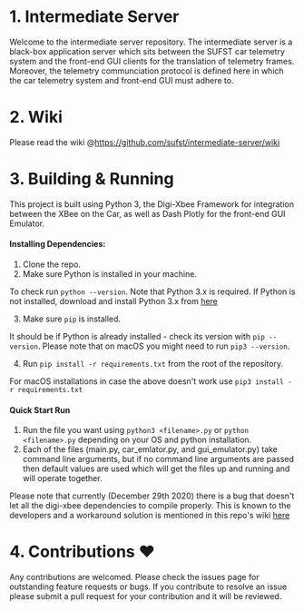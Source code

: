 # 1. Intermediate Server
Welcome to the intermediate server repository. The intermediate server is a black-box application server which sits between the SUFST car telemetry system and the front-end GUI clients for the translation of telemetry frames. Moreover, the telemetry communciation protocol is defined here in which the car telemetry system and front-end GUI must adhere to. 

# 2. Wiki
Please read the wiki @https://github.com/sufst/intermediate-server/wiki

# 3. Building & Running
This project is built using Python 3, the Digi-Xbee Framework for integration between the XBee on the Car, as well as Dash Plotly for the front-end GUI Emulator. 

#### Installing Dependencies: 

1. Clone the repo.
1. Make sure Python is installed in your machine. 

To check run `python --version`. Note that  Python 3.x is required. If Python is not installed, download and install Python 3.x from [here](https://www.python.org/)

3. Make sure `pip` is installed. 

It should be if Python is already installed - check its version with `pip --version`. Please note that on macOS you might need to run `pip3 --version`. 

4. Run `pip install -r requirements.txt` from the root of the repository. 

For macOS installations in case the above doesn't work use `pip3 install -r requirements.txt`

#### Quick Start Run

1. Run the file you want using `python3 <filename>.py` or `python <filename>.py` depending on your OS and python installation. 
2. Each of the files (main.py, car_emlator.py, and gui_emulator.py) take command line arguments, but if no command line arguments are passed then default values are used which will get the files up and running and will operate together.
 

Please note that currently (December 29th 2020) there is a bug that doesn't let all the digi-xbee dependencies to compile properly. This is known to the developers and a workaround solution is mentioned in this repo's wiki [here](https://github.com/sufst/intermediate-server/wiki)

# 4. Contributions :heart:
Any contributions are welcomed. Please check the issues page for outstanding feature requests or bugs. If you contribute to resolve an issue please submit a pull request for your contribution and it will be reviewed.
